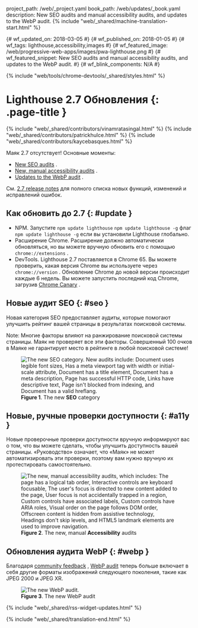 project_path: /web/_project.yaml
book_path: /web/updates/_book.yaml
description: New SEO audits and manual accessibility audits, and updates to the WebP audit.
{% include "web/_shared/machine-translation-start.html" %}

{# wf_updated_on: 2018-03-05 #}
{# wf_published_on: 2018-01-05 #}
{# wf_tags: lighthouse,accessibility,images #}
{# wf_featured_image: /web/progressive-web-apps/images/pwa-lighthouse.png #}
{# wf_featured_snippet: New SEO audits and manual accessibility audits, and updates to the WebP audit. #}
{# wf_blink_components: N/A #}

{% include "web/tools/chrome-devtools/_shared/styles.html" %}

# Lighthouse 2.7 Обновления {: .page-title }

{% include "web/_shared/contributors/vinamratasingal.html" %}
{% include "web/_shared/contributors/patrickhulce.html" %}
{% include "web/_shared/contributors/kaycebasques.html" %}

[CDT]: /web/tools/lighthouse/#devtools
[Node]: https://github.com/GoogleChrome/lighthouse#using-programmatically
[CLI]: /web/tools/lighthouse/#cli
[CE]: /web/tools/lighthouse/#extension

Маяк 2.7 отсутствует! Основные моменты:

* [New SEO audits](#seo) .
* [New, manual accessibility audits](#a11y) .
* [Updates to the WebP audit](#webp) .

См. [2.7 release notes][RN] для полного списка новых функций, изменений и исправлений ошибок.

[RN]: https://github.com/GoogleChrome/lighthouse/releases/tag/v2.7.0

## Как обновить до 2.7 {: #update }

* NPM. Запустите `npm update lighthouse` `npm update lighthouse -g` флаг `npm update lighthouse -g` если вы установили Lighthouse глобально.
* Расширение Chrome. Расширение должно автоматически обновляться, но вы можете вручную обновить его с помощью `chrome://extensions` .
* DevTools. Lighthouse 2.7 поставляется в Chrome 65. Вы можете проверить, какая версия Chrome вы используете через `chrome://version` . Обновление Chrome до новой версии происходит каждые 6 недель. Вы можете запустить последний код Chrome, загрузив [Chrome Canary][Canary] .

[Canary]: https://www.google.com/chrome/browser/canary.html

## Новые аудит SEO {: #seo }

Новая категория SEO предоставляет аудиты, которые помогают улучшить рейтинг вашей страницы в результатах поисковой системы.

Note: Многие факторы влияют на ранжирование поисковой системы страницы. Маяк не проверяет все эти факторы. Совершенный 100 очков в Маяке не гарантирует место в рейтинге в любой поисковой системе!

<figure>
  <img src="/web/updates/images/2018/01/seo.png"
       alt="The new SEO category. New audits include: Document uses legible font sizes,
            Has a meta viewport tag with width or initial-scale attribute,
            Document has a title element, Document has a meta description, Page has
            successful HTTP code, Links have descriptive text, Page isn't blocked from indexing,
            and Document has a valid hreflang."/>
  <figcaption>
    <b>Figure 1</b>. The new <b>SEO</b> category
  </figcaption>
</figure>

## Новые, ручные проверки доступности {: #a11y }

Новые проверочные проверки доступности вручную информируют вас о том, что вы можете сделать, чтобы улучшить доступность вашей страницы. «Руководство» означает, что «Маяк» не может автоматизировать эти проверки, поэтому вам нужно вручную их протестировать самостоятельно.

<figure>
  <img src="/web/updates/images/2018/01/a11y.png"
       alt="The new, manual accessibility audits, which includes: The page has a logical tab order,
            Interactive controls are keyboard focusable, The user's focus is directed to new
            content added to the page, User focus is not accidentally trapped in a region,
            Custom controls have associated labels, Custom controls have ARIA roles, Visual order
            on the page follows DOM order, Offscreen content is hidden from assistive technology,
            Headings don't skip levels, and HTML5 landmark elements are used to improve
            navigation."/>
  <figcaption>
    <b>Figure 2</b>. The new, manual <b>Accessibility</b> audits
  </figcaption>
</figure>

## Обновления аудита WebP {: #webp }

Благодаря [community feedback][feedback] , [WebP audit][webp] теперь больше включает в себя другие форматы изображений следующего поколения, такие как JPEG 2000 и JPEG XR.

[feedback]: https://www.reddit.com/r/webdev/comments/75w7t0/so_exactly_what_do_i_do_google_put_my_css_in_js/doatllq/
[webp]: /web/tools/lighthouse/audits/webp

<figure>
  <img src="/web/updates/images/2018/01/webp.png"
       alt="The new WebP audit."/>
  <figcaption>
    <b>Figure 3</b>. The new WebP audit
  </figcaption>
</figure>

{% include "web/_shared/rss-widget-updates.html" %}

{% include "web/_shared/translation-end.html" %}
